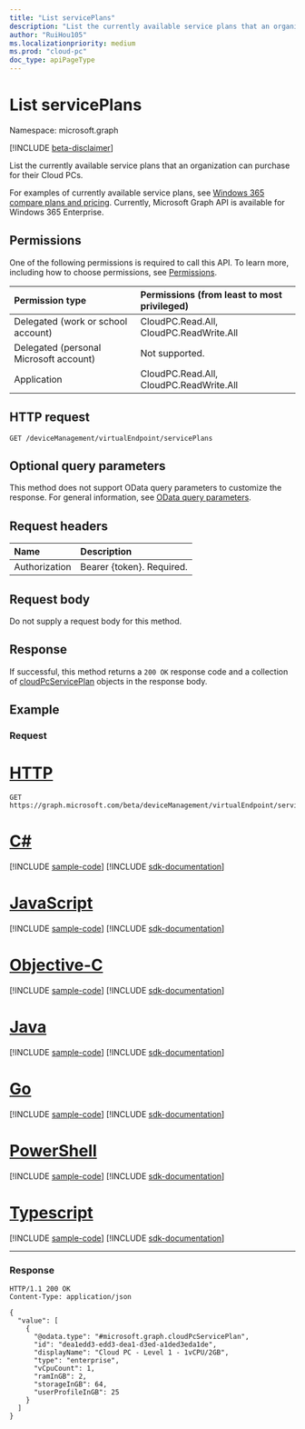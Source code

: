 ```yaml
---
title: "List servicePlans"
description: "List the currently available service plans that an organization can purchase for their Cloud PCs."
author: "RuiHou105"
ms.localizationpriority: medium
ms.prod: "cloud-pc"
doc_type: apiPageType
---
```


# List servicePlans

Namespace: microsoft.graph

[!INCLUDE [beta-disclaimer](../../includes/beta-disclaimer.md)]

List the currently available service plans that an organization can purchase for their Cloud PCs.

For examples of currently available service plans, see [Windows 365 compare plans and pricing](https://www.microsoft.com/windows-365/business/compare-plans-pricing). Currently, Microsoft Graph API is available for Windows 365 Enterprise.

## Permissions

One of the following permissions is required to call this API. To learn more, including how to choose permissions, see [Permissions](/graph/permissions-reference).

|Permission type|Permissions (from least to most privileged)|
|:---|:---|
|Delegated (work or school account)|CloudPC.Read.All, CloudPC.ReadWrite.All|
|Delegated (personal Microsoft account)|Not supported.|
|Application|CloudPC.Read.All, CloudPC.ReadWrite.All|

## HTTP request

<!-- {
  "blockType": "ignored"
}
-->

``` http
GET /deviceManagement/virtualEndpoint/servicePlans
```

## Optional query parameters

This method does not support OData query parameters to customize the response. For general information, see [OData query parameters](/graph/query-parameters).

## Request headers

| Name          | Description               |
| :------------ | :------------------------ |
| Authorization | Bearer {token}. Required. |

## Request body

Do not supply a request body for this method.

## Response

If successful, this method returns a `200 OK` response code and a collection of [cloudPcServicePlan](../resources/cloudpcserviceplan.md) objects in the response body.

## Example

### Request


# [HTTP](#tab/http)
<!-- {
  "blockType": "request",
  "name": "list_servicePlans"
}
-->

``` http
GET https://graph.microsoft.com/beta/deviceManagement/virtualEndpoint/servicePlans
```
# [C#](#tab/csharp)
[!INCLUDE [sample-code](../includes/snippets/csharp/list-serviceplans-csharp-snippets.md)]
[!INCLUDE [sdk-documentation](../includes/snippets/snippets-sdk-documentation-link.md)]

# [JavaScript](#tab/javascript)
[!INCLUDE [sample-code](../includes/snippets/javascript/list-serviceplans-javascript-snippets.md)]
[!INCLUDE [sdk-documentation](../includes/snippets/snippets-sdk-documentation-link.md)]

# [Objective-C](#tab/objc)
[!INCLUDE [sample-code](../includes/snippets/objc/list-serviceplans-objc-snippets.md)]
[!INCLUDE [sdk-documentation](../includes/snippets/snippets-sdk-documentation-link.md)]

# [Java](#tab/java)
[!INCLUDE [sample-code](../includes/snippets/java/list-serviceplans-java-snippets.md)]
[!INCLUDE [sdk-documentation](../includes/snippets/snippets-sdk-documentation-link.md)]

# [Go](#tab/go)
[!INCLUDE [sample-code](../includes/snippets/go/list-serviceplans-go-snippets.md)]
[!INCLUDE [sdk-documentation](../includes/snippets/snippets-sdk-documentation-link.md)]

# [PowerShell](#tab/powershell)
[!INCLUDE [sample-code](../includes/snippets/powershell/list-serviceplans-powershell-snippets.md)]
[!INCLUDE [sdk-documentation](../includes/snippets/snippets-sdk-documentation-link.md)]

# [Typescript](#tab/typescript)
[!INCLUDE [sample-code](../includes/snippets/typescript/list-serviceplans-typescript-snippets.md)]
[!INCLUDE [sdk-documentation](../includes/snippets/snippets-sdk-documentation-link.md)]

---


### Response

<!-- {
  "blockType": "response",
  "truncated": true,
  "@odata.type": "microsoft.graph.cloudPcServicePlan",
  "isCollection": true
}
-->

``` http
HTTP/1.1 200 OK
Content-Type: application/json

{
  "value": [
    {
      "@odata.type": "#microsoft.graph.cloudPcServicePlan",
      "id": "dea1edd3-edd3-dea1-d3ed-a1ded3eda1de",
      "displayName": "Cloud PC - Level 1 - 1vCPU/2GB",
      "type": "enterprise",
      "vCpuCount": 1,
      "ramInGB": 2,
      "storageInGB": 64,
      "userProfileInGB": 25
    }
  ]
}
```
